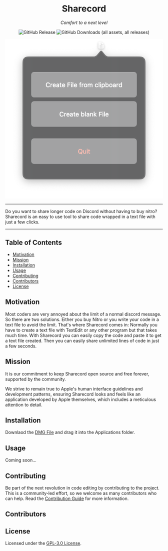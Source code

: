 <div align="center">
  
  # Sharecord 
  *Comfort to a next level*

  ![GitHub Release](https://img.shields.io/github/v/release/RaphyTwin/Sharecord?sort=date&display_name=release&style=for-the-badge)
  ![GitHub Downloads (all assets, all releases)](https://img.shields.io/github/downloads/RaphyTwin/Sharecord/total?style=for-the-badge)

  <img width="650" alt="SharecordMenuBar" src="https://github.com/RaphyTwin/Sharecord/blob/8684111e5125b2e4d789012e474c6e4c86f2c77c/images/SharecordMenuBar.png">

</div>

---

Do you want to share longer code on Discord without having to buy nitro?
Sharecord is an easy to use tool to share code wrapped in a text file with just a few clicks.

---

## Table of Contents

- [Motivation](#motivation)
- [Mission](#mission)
- [Installation](#installation)
- [Usage](#usage)
- [Contributing](#contributing)
- [Contributors](#contributors)
- [License](#license)

## Motivation

Most coders are very annoyed about the limit of a normal discord message. So there are two solutions. Either you buy Nitro or you write your code in a text file to avoid the limit. That's where Sharecord comes in: Normally you have to create a text file with TextEdit or any other program but that takes much time. With Sharecord you can easily copy the code and paste it to get a text file created. Then you can easily share unlimited lines of code in just a few seconds.

## Mission

It is our commitment to keep Sharecord open source and free forever, supported by the community.

We strive to remain true to Apple's human interface guidelines and development patterns, ensuring Sharecord looks and feels like an application developed by Apple themselves, which includes a meticulous attention to detail.

## Installation

Downlaod the [DMG File]() and drag it into the Applications folder.

## Usage

Coming soon...

## Contributing

Be part of the next revolution in code editing by contributing to the project. This is a community-led effort, so we welcome as many contributors who can help. Read the [Contribution Guide](https://github.com/RaphyTwin/Sharecord/blob/main/CONTRIBUTING.md) for more information.

## Contributors

## License

Licensed under the [GPL-3.0 License](https://www.gnu.org/licenses/gpl-3.0.html).
